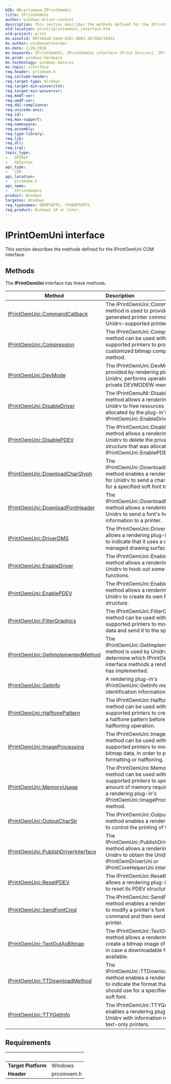 ```yaml
---
UID: NN:prcomoem.IPrintOemUni
title: IPrintOemUni
author: windows-driver-content
description: This section describes the methods defined for the IPrintOemUni COM interface.
old-location: print\iprintoemuni_interface.htm
old-project: print
ms.assetid: 097366a0-2ded-435c-9b63-2b736b716032
ms.author: windowsdriverdev
ms.date: 2/26/2018
ms.keywords: IPrintOemUni, IPrintOemUni interface [Print Devices], IPrintOemUni interface [Print Devices], described, prcomoem/IPrintOemUni, print.iprintoemuni_interface, print_unidrv-pscript_rendering_e715c57a-f4a8-4dde-894b-a19761ea0755.xml
ms.prod: windows-hardware
ms.technology: windows-devices
ms.topic: interface
req.header: prcomoem.h
req.include-header: 
req.target-type: Windows
req.target-min-winverclnt: 
req.target-min-winversvr: 
req.kmdf-ver: 
req.umdf-ver: 
req.ddi-compliance: 
req.unicode-ansi: 
req.idl: 
req.max-support: 
req.namespace: 
req.assembly: 
req.type-library: 
req.lib: 
req.dll: 
req.irql: 
topic_type:
-	APIRef
-	kbSyntax
api_type:
-	COM
api_location:
-	prcomoem.h
api_name:
-	IPrintOemUni
product: Windows
targetos: Windows
req.typenames: OEMPTOPTS, *POEMPTOPTS
req.product: Windows 10 or later.
---
```


# IPrintOemUni interface

This section describes the methods defined for the IPrintOemUni COM interface.

## Methods

<p>The <b>IPrintOemUni</b> interface has these methods.</p>

| Method | Description |
| ---- |:---- |
| [IPrintOemUni::CommandCallback](nf-prcomoem-iprintoemuni-commandcallback.md) | The IPrintOemUni::CommandCallback method is used to provide dynamically generated printer commands for Unidrv-supported printers. |
| [IPrintOemUni::Compression](nf-prcomoem-iprintoemuni-compression.md) | The IPrintOemUni::Compression method can be used with Unidrv-supported printers to provide a customized bitmap compression method. |
| [IPrintOemUni::DevMode](nf-prcomoem-iprintoemuni-devmode.md) | The IPrintOemUni::DevMode method, provided by rendering plug-ins for Unidrv, performs operations on private DEVMODEW members. |
| [IPrintOemUni::DisableDriver](nf-prcomoem-iprintoemuni-disabledriver.md) | The IPrintOemuNI::DisableDriver method allows a rendering plug-in for Unidrv to free resources that were allocated by the plug-in's IPrintOemUni::EnableDriver method. |
| [IPrintOemUni::DisablePDEV](nf-prcomoem-iprintoemuni-disablepdev.md) | The IPrintOemUni::DisablePDEV method allows a rendering plug-in for Unidrv to delete the private PDEV structure that was allocated by its IPrintOemUni::EnablePDEV method. |
| [IPrintOemUni::DownloadCharGlyph](nf-prcomoem-iprintoemuni-downloadcharglyph.md) | The IPrintOemUni::DownloadCharGlyph method enables a rendering plug-in for Unidrv to send a character glyph for a specified soft font to the printer. |
| [IPrintOemUni::DownloadFontHeader](nf-prcomoem-iprintoemuni-downloadfontheader.md) | The IPrintOemUni::DownloadFontHeader method allows a rendering plug-in for Unidrv to send a font's header information to a printer. |
| [IPrintOemUni::DriverDMS](nf-prcomoem-iprintoemuni-driverdms.md) | The IPrintOemUni::DriverDMS method allows a rendering plug-in for Unidrv to indicate that it uses a device-managed drawing surface. |
| [IPrintOemUni::EnableDriver](nf-prcomoem-iprintoemuni-enabledriver.md) | The IPrintOemUni::EnableDriver method allows a rendering plug-in for Unidrv to hook out some graphics DDI functions. |
| [IPrintOemUni::EnablePDEV](nf-prcomoem-iprintoemuni-enablepdev.md) | The IPrintOemUni::EnablePDEV method allows a rendering plug-in for Unidrv to create its own PDEV structure. |
| [IPrintOemUni::FilterGraphics](nf-prcomoem-iprintoemuni-filtergraphics.md) | The IPrintOemUni::FilterGraphics method can be used with Unidrv-supported printers to modify scan line data and send it to the spooler. |
| [IPrintOemUni::GetImplementedMethod](nf-prcomoem-iprintoemuni-getimplementedmethod.md) | The IPrintOemUni::GetImplementedMethod method is used by Unidrv to determine which IPrintOemUni interface methods a rendering plug-in has implemented. |
| [IPrintOemUni::GetInfo](nf-prcomoem-iprintoemuni-getinfo.md) | A rendering plug-in's IPrintOemUni::GetInfo method returns identification information. |
| [IPrintOemUni::HalftonePattern](nf-prcomoem-iprintoemuni-halftonepattern.md) | The IPrintOemUni::HalftonePattern method can be used with Unidrv-supported printers to create or modify a halftone pattern before it is used in a halftoning operation. |
| [IPrintOemUni::ImageProcessing](nf-prcomoem-iprintoemuni-imageprocessing.md) | The IPrintOemUni::ImageProcessing method can be used with Unidrv-supported printers to modify image bitmap data, in order to perform color formatting or halftoning. |
| [IPrintOemUni::MemoryUsage](nf-prcomoem-iprintoemuni-memoryusage.md) | The IPrintOemUni::MemoryUsage method can be used with Unidrv-supported printers to specify the amount of memory required for use by a rendering plug-in's IPrintOemUni::ImageProcessing method. |
| [IPrintOemUni::OutputCharStr](nf-prcomoem-iprintoemuni-outputcharstr.md) | The IPrintOemUni::OutputCharStr method enables a rendering plug-in to control the printing of font glyphs. |
| [IPrintOemUni::PublishDriverInterface](nf-prcomoem-iprintoemuni-publishdriverinterface.md) | The IPrintOemUni::PublishDriverInterface method allows a rendering plug-in for Unidrv to obtain the Unidrv driver's IPrintOemDriverUni or IPrintCoreHelperUni interface. |
| [IPrintOemUni::ResetPDEV](nf-prcomoem-iprintoemuni-resetpdev.md) | The IPrintOemUni::ResetPDEV method allows a rendering plug-in for Unidrv to reset its PDEV structure. |
| [IPrintOemUni::SendFontCmd](nf-prcomoem-iprintoemuni-sendfontcmd.md) | The IPrintOemUni::SendFontCmd method enables a rendering plug-in to modify a printer's font selection command and then send it to the printer. |
| [IPrintOemUni::TextOutAsBitmap](nf-prcomoem-iprintoemuni-textoutasbitmap.md) | The IPrintOemUni::TextOutAsBitmap method allows a rendering plug-in to create a bitmap image of a text string, in case a downloadable font is not available. |
| [IPrintOemUni::TTDownloadMethod](nf-prcomoem-iprintoemuni-ttdownloadmethod.md) | The IPrintOemUni::TTDownloadMethod method enables a rendering plug-in to indicate the format that Unidrv should use for a specified TrueType soft font. |
| [IPrintOemUni::TTYGetInfo](nf-prcomoem-iprintoemuni-ttygetinfo.md) | The IPrintOemUni::TTYGetInfo method enables a rendering plug-in to supply Unidrv with information relevant to text-only printers. |


## Requirements
| &nbsp; | &nbsp; |
| ---- |:---- |
| **Target Platform** | Windows |
| **Header** | prcomoem.h |